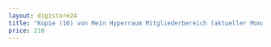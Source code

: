 ```yaml
---
layout: digistore24
title: "Kopie (10) von Mein Hyperraum Mitgliederbereich (aktueller Mona"
price: 210
---
```

